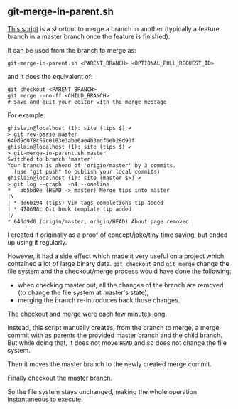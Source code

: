 ## git-merge-in-parent.sh

[This script](https://github.com/padawin/dotfiles/blob/master/.self/bin/git-merge-in-parent)
is a shortcut to merge a branch in another (typically a feature branch in a
master branch once the feature is finished).

It can be used from the branch to merge as:

	git-merge-in-parent.sh <PARENT_BRANCH> <OPTIONAL_PULL_REQUEST_ID>

and it does the equivalent of:

	git checkout <PARENT_BRANCH>
	git merge --no-ff <CHILD_BRANCH>
	# Save and quit your editor with the merge message

For example:

	ghislain@localhost (1): site (tips $) ✔
	> git rev-parse master
	640d9d078c59c0183e3abe6ae4b3edf6eb28d90f
	ghislain@localhost (1): site (tips $) ✔
	> git-merge-in-parent.sh master
	Switched to branch 'master'
	Your branch is ahead of 'origin/master' by 3 commits.
	  (use "git push" to publish your local commits)
	ghislain@localhost (1): site (master $>) ✔
	> git log --graph  -n4 --oneline
	*   ab5bd0e (HEAD -> master) Merge tips into master
	|\
	| * dd6b194 (tips) Vim tags completions tip added
	| * 478698c Git hook template tip added
	|/
	* 640d9d0 (origin/master, origin/HEAD) About page removed

I created it originally as a proof of concept/joke/tiny time saving, but ended
up using it regularly.

However, it had a side effect which made it very useful on a project which
contained a lot of large binary data. ```git checkout``` and ```git merge```
change the file system and the checkout/merge process would have done the
following:

- when checking master out, all the changes of the branch are removed (to change
		the file system at master's state),
- merging the branch re-introduces back those changes.

The checkout and merge were each few minutes long.

Instead, this script manually creates, from the branch to merge, a merge commit
with as parents the provided master branch and the child branch. But while doing
that, it does not move ```HEAD``` and so does not change the file system.

Then it moves the master branch to the newly created merge commit.

Finally checkout the master branch.

So the file system stays unchanged, making the whole operation instantaneous to
execute.
